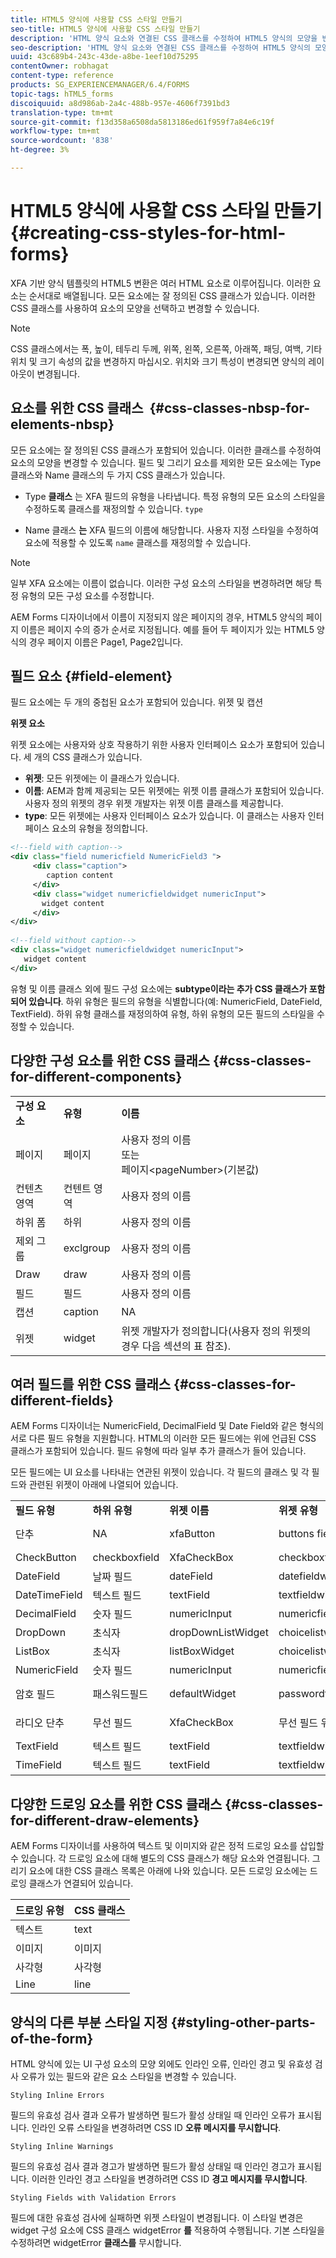 ```yaml
---
title: HTML5 양식에 사용할 CSS 스타일 만들기
seo-title: HTML5 양식에 사용할 CSS 스타일 만들기
description: 'HTML 양식 요소와 연결된 CSS 클래스를 수정하여 HTML5 양식의 모양을 변경하는 방법을 알아봅니다. '
seo-description: 'HTML 양식 요소와 연결된 CSS 클래스를 수정하여 HTML5 양식의 모양을 변경하는 방법을 알아봅니다. '
uuid: 43c689b4-243c-43de-a8be-1eef10d75295
contentOwner: robhagat
content-type: reference
products: SG_EXPERIENCEMANAGER/6.4/FORMS
topic-tags: hTML5_forms
discoiquuid: a8d986ab-2a4c-488b-957e-4606f7391bd3
translation-type: tm+mt
source-git-commit: f13d358a6508da5813186ed61f959f7a84e6c19f
workflow-type: tm+mt
source-wordcount: '838'
ht-degree: 3%

---
```



# HTML5 양식에 사용할 CSS 스타일 만들기 {#creating-css-styles-for-html-forms}

XFA 기반 양식 템플릿의 HTML5 변환은 여러 HTML 요소로 이루어집니다. 이러한 요소는 순서대로 배열됩니다. 모든 요소에는 잘 정의된 CSS 클래스가 있습니다. 이러한 CSS 클래스를 사용하여 요소의 모양을 선택하고 변경할 수 있습니다.

>[!NOTE]
>
>CSS 클래스에서는 폭, 높이, 테두리 두께, 위쪽, 왼쪽, 오른쪽, 아래쪽, 패딩, 여백, 기타 위치 및 크기 속성의 값을 변경하지 마십시오. 위치와 크기 특성이 변경되면 양식의 레이아웃이 변경됩니다.

## 요소를 위한 CSS 클래스  {#css-classes-nbsp-for-elements-nbsp}

모든 요소에는 잘 정의된 CSS 클래스가 포함되어 있습니다. 이러한 클래스를 수정하여 요소의 모양을 변경할 수 있습니다. 필드 및 그리기 요소를 제외한 모든 요소에는 Type 클래스와 Name 클래스의 두 가지 CSS 클래스가 있습니다.

* Type **클래스** 는 XFA 필드의 유형을 나타냅니다. 특정 유형의 모든 요소의 스타일을 수정하도록 클래스를 재정의할 수 있습니다. `type`

* Name 클래스 **는** XFA 필드의 이름에 해당합니다. 사용자 지정 스타일을 수정하여 요소에 적용할 수 있도록 `name` 클래스를 재정의할 수 있습니다.

>[!NOTE]
>
>일부 XFA 요소에는 이름이 없습니다. 이러한 구성 요소의 스타일을 변경하려면 해당 특정 유형의 모든 구성 요소를 수정합니다.

AEM Forms 디자이너에서 이름이 지정되지 않은 페이지의 경우, HTML5 양식의 페이지 이름은 페이지 수의 증가 순서로 지정됩니다. 예를 들어 두 페이지가 있는 HTML5 양식의 경우 페이지 이름은 Page1, Page2입니다.

## 필드 요소 {#field-element}

필드 요소에는 두 개의 중첩된 요소가 포함되어 있습니다. 위젯 및 캡션

**위젯 요소**

위젯 요소에는 사용자와 상호 작용하기 위한 사용자 인터페이스 요소가 포함되어 있습니다. 세 개의 CSS 클래스가 있습니다.

* **위젯**: 모든 위젯에는 이 클래스가 있습니다.
* **이름**: AEM과 함께 제공되는 모든 위젯에는 위젯 이름 클래스가 포함되어 있습니다. 사용자 정의 위젯의 경우 위젯 개발자는 위젯 이름 클래스를 제공합니다.
* **type**: 모든 위젯에는 사용자 인터페이스 요소가 있습니다. 이 클래스는 사용자 인터페이스 요소의 유형을 정의합니다.

```xml
<!--field with caption-->
<div class="field numericfield NumericField3 ">
     <div class="caption">
        caption content
     </div>
     <div class="widget numericfieldwidget numericInput">
       widget content
     </div>
</div>
 
<!--field without caption-->
<div class="widget numericfieldwidget numericInput">
   widget content
</div>
```

유형 및 이름 클래스 외에 필드 구성 요소에는 **subtype이라는 추가 CSS 클래스가 포함되어 있습니다**. 하위 유형은 필드의 유형을 식별합니다(예: NumericField, DateField, TextField). 하위 유형 클래스를 재정의하여 유형, 하위 유형의 모든 필드의 스타일을 수정할 수 있습니다.

## 다양한 구성 요소를 위한 CSS 클래스 {#css-classes-for-different-components}

<table> 
 <tbody> 
  <tr> 
   <td><strong>구성 요소</strong></td> 
   <td><strong>유형</strong></td> 
   <td><strong>이름</strong></td> 
  </tr> 
  <tr> 
   <td>페이지</td> 
   <td>페이지</td> 
   <td>사용자 정의 이름<br /> 또는<br /> 페이지&lt;pageNumber&gt;(기본값)</td> 
  </tr> 
  <tr> 
   <td>컨텐츠 영역</td> 
   <td>컨텐트 영역</td> 
   <td>사용자 정의 이름</td> 
  </tr> 
  <tr> 
   <td>하위 폼</td> 
   <td>하위</td> 
   <td>사용자 정의 이름</td> 
  </tr> 
  <tr> 
   <td>제외 그룹</td> 
   <td>exclgroup</td> 
   <td>사용자 정의 이름</td> 
  </tr> 
  <tr> 
   <td>Draw</td> 
   <td>draw</td> 
   <td>사용자 정의 이름</td> 
  </tr> 
  <tr> 
   <td>필드</td> 
   <td>필드</td> 
   <td>사용자 정의 이름</td> 
  </tr> 
  <tr> 
   <td>캡션</td> 
   <td>caption</td> 
   <td>NA</td> 
  </tr> 
  <tr> 
   <td>위젯</td> 
   <td>widget</td> 
   <td>위젯 개발자가 정의합니다(사용자 정의 위젯의 경우 다음 섹션의 표 참조).</td> 
  </tr> 
 </tbody> 
</table>

## 여러 필드를 위한 CSS 클래스 {#css-classes-for-different-fields}

AEM Forms 디자이너는 NumericField, DecimalField 및 Date Field와 같은 형식의 서로 다른 필드 유형을 지원합니다. HTML의 이러한 모든 필드에는 위에 언급된 CSS 클래스가 포함되어 있습니다. 필드 유형에 따라 일부 추가 클래스가 들어 있습니다.

모든 필드에는 UI 요소를 나타내는 연관된 위젯이 있습니다. 각 필드의 클래스 및 각 필드와 관련된 위젯이 아래에 나열되어 있습니다.

<table> 
 <tbody> 
  <tr> 
   <td><strong>필드 유형</strong></td> 
   <td><strong>하위 유형</strong></td> 
   <td><strong>위젯 이름</strong></td> 
   <td><strong>위젯 유형</strong></td> 
   <td><strong>HTML UI 태그</strong></td> 
  </tr> 
  <tr> 
   <td>단추<br type="_moz" /> </td> 
   <td>NA</td> 
   <td>xfaButton<br type="_moz" /> </td> 
   <td>buttons fieldwidget<br type="_moz" /> </td> 
   <td>input type=button<br type="_moz" /> </td> 
  </tr> 
  <tr> 
   <td>CheckButton<br type="_moz" /> </td> 
   <td>checkboxfield<br /> </td> 
   <td>XfaCheckBox<br type="_moz" /> </td> 
   <td>checkboxfieldwidget<br type="_moz" /> </td> 
   <td>입력 유형=확인란<br type="_moz" /> </td> 
  </tr> 
  <tr> 
   <td>DateField<br type="_moz" /> </td> 
   <td>날짜 필드<br type="_moz" /> </td> 
   <td>dateField<br type="_moz" /> </td> 
   <td>datefieldwidget<br type="_moz" /> </td> 
   <td>input type=text<br type="_moz" /> </td> 
  </tr> 
  <tr> 
   <td>DateTimeField<br type="_moz" /> </td> 
   <td>텍스트 필드<br type="_moz" /> </td> 
   <td>textField<br type="_moz" /> </td> 
   <td>textfieldwidget</td> 
   <td>input type=text<br type="_moz" /> </td> 
  </tr> 
  <tr> 
   <td>DecimalField<br type="_moz" /> </td> 
   <td>숫자 필드<br type="_moz" /> </td> 
   <td>numericInput<br type="_moz" /> </td> 
   <td>numericfieldwidget<br type="_moz" /> </td> 
   <td>input type=text<br type="_moz" /> </td> 
  </tr> 
  <tr> 
   <td>DropDown<br type="_moz" /> </td> 
   <td>초식자<br type="_moz" /> </td> 
   <td>dropDownListWidget<br type="_moz" /> </td> 
   <td>choicelistwidget<br type="_moz" /> </td> 
   <td>select</td> 
  </tr> 
  <tr> 
   <td>ListBox<br type="_moz" /> </td> 
   <td>초식자<br type="_moz" /> </td> 
   <td>listBoxWidget<br type="_moz" /> </td> 
   <td>choicelistwidget<br type="_moz" /> </td> 
   <td>ol</td> 
  </tr> 
  <tr> 
   <td>NumericField<br type="_moz" /> </td> 
   <td>숫자 필드<br type="_moz" /> </td> 
   <td>numericInput<br type="_moz" /> </td> 
   <td>numericfieldwidget<br type="_moz" /> </td> 
   <td>input type=text<br type="_moz" /> </td> 
  </tr> 
  <tr> 
   <td>암호 필드<br type="_moz" /> </td> 
   <td>패스워드필드<br type="_moz" /> </td> 
   <td>defaultWidget<br type="_moz" /> </td> 
   <td>passwordfieldwidget<br type="_moz" /> </td> 
   <td>input type=password<br type="_moz" /> </td> 
  </tr> 
  <tr> 
   <td>라디오 단추<br type="_moz" /> </td> 
   <td>무선 필드<br type="_moz" /> </td> 
   <td>XfaCheckBox<br type="_moz" /> </td> 
   <td>무선 필드 위젯<br type="_moz" /> </td> 
   <td>input type=radio<br type="_moz" /> </td> 
  </tr> 
  <tr> 
   <td>TextField<br type="_moz" /> </td> 
   <td>텍스트 필드<br type="_moz" /> </td> 
   <td>textField<br type="_moz" /> </td> 
   <td>textfieldwidget<br type="_moz" /> </td> 
   <td>input type=text<br type="_moz" /> </td> 
  </tr> 
  <tr> 
   <td>TimeField<br type="_moz" /> </td> 
   <td>텍스트 필드<br type="_moz" /> </td> 
   <td>textField<br type="_moz" /> </td> 
   <td>textfieldwidget<br type="_moz" /> </td> 
   <td>input type=text<br type="_moz" /> </td> 
  </tr> 
 </tbody> 
</table>

## 다양한 드로잉 요소를 위한 CSS 클래스 {#css-classes-for-different-draw-elements}

AEM Forms 디자이너를 사용하여 텍스트 및 이미지와 같은 정적 드로잉 요소를 삽입할 수 있습니다. 각 드로잉 요소에 대해 별도의 CSS 클래스가 해당 요소와 연결됩니다. 그리기 요소에 대한 CSS 클래스 목록은 아래에 나와 있습니다. 모든 드로잉 요소에는 드로잉 클래스가 연결되어 있습니다.

| **드로잉 유형** | **CSS 클래스** |
|---|---|
| 텍스트 | text |
| 이미지 | 이미지 |
| 사각형 | 사각형 |
| Line | line |

## 양식의 다른 부분 스타일 지정 {#styling-other-parts-of-the-form}

HTML 양식에 있는 UI 구성 요소의 모양 외에도 인라인 오류, 인라인 경고 및 유효성 검사 오류가 있는 필드와 같은 요소 스타일을 변경할 수 있습니다.

`Styling Inline Errors`

필드의 유효성 검사 결과 오류가 발생하면 필드가 활성 상태일 때 인라인 오류가 표시됩니다. 인라인 오류 스타일을 변경하려면 CSS ID **오류 메시지를 무시합니다**.

`Styling Inline Warnings`

필드의 유효성 검사 결과 경고가 발생하면 필드가 활성 상태일 때 인라인 경고가 표시됩니다. 이러한 인라인 경고 스타일을 변경하려면 CSS ID **경고 메시지를 무시합니다**.

`Styling Fields with Validation Errors`

필드에 대한 유효성 검사에 실패하면 위젯 스타일이 변경됩니다. 이 스타일 변경은 widget 구성 요소에 CSS 클래스 widgetError **를** 적용하여 수행됩니다. 기본 스타일을 수정하려면 widgetError **클래스를** 무시합니다.
